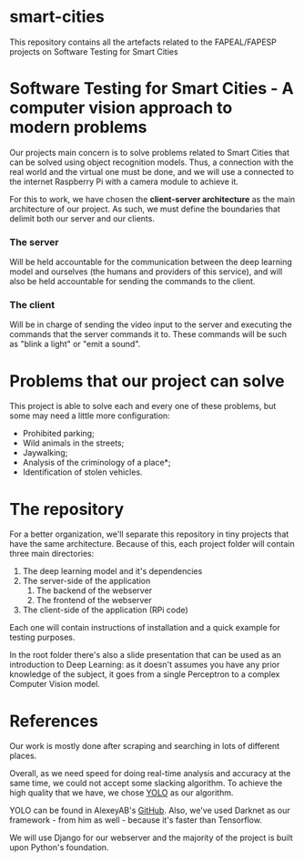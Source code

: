 # smart-cities
This repository contains all the artefacts related to the FAPEAL/FAPESP projects on Software Testing for Smart Cities

# Software Testing for Smart Cities - A computer vision approach to modern problems
Our projects main concern is to solve problems related to Smart Cities that can be solved using object recognition models. Thus, a connection with the real world and the virtual one must be done, and we will use a connected to the internet Raspberry Pi with a camera module to achieve it.

For this to work, we have chosen the **client-server architecture** as the main architecture of our project. As such, we must define the boundaries that delimit both our server and our clients.

### The server 
Will be held accountable for the communication between the deep learning model and ourselves (the humans and providers of this service), and will also be held accountable for sending the commands to the client.

### The client 
Will be in charge of sending the video input to the server and executing the commands that the server commands it to. These commands will be such as "blink a light" or "emit a sound".

# Problems that our project can solve
This project is able to solve each and every one of these problems, but some may need a little more configuration:
- Prohibited parking;
- Wild animals in the streets;
- Jaywalking;
- Analysis of the criminology of a place*;
- Identification of stolen vehicles.

# The repository
For a better organization, we'll separate this repository in tiny projects that have the same architecture. Because of this, each project folder will contain three main directories:
1. The deep learning model and it's dependencies
2. The server-side of the application
    1. The backend of the webserver
    2. The frontend of the webserver
3. The client-side of the application (RPi code)


Each one will contain instructions of installation and a quick example for testing purposes.

In the root folder there's also a slide presentation that can be used as an introduction to Deep Learning: as it doesn't assumes you have any prior knowledge of the subject, it goes from a single Perceptron to a complex Computer Vision model.

# References
Our work is mostly done after scraping and searching in lots of different places. 

Overall, as we need speed for doing real-time analysis and accuracy at the same time, we could not accept some slacking algorithm. To achieve the high quality that we have, we chose [YOLO](https://github.com/AlexeyAB/ScaledYOLOv4) as our algorithm. 

YOLO can be found in AlexeyAB's [GitHub](https://github.com/AlexeyAB). Also, we've used Darknet as our framework - from him as well - because it's faster than Tensorflow. 

We will use Django for our webserver and the majority of the project is built upon Python's foundation. 
